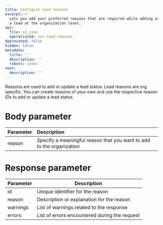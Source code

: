 ```yaml
---
title: Configure lead reasons
excerpt: >-
  Lets you add your preferred reasons that are required while adding or updating
  a lead at the organization level.
api:
  file: v2.json
  operationId: set-lead-reasons
deprecated: false
hidden: false
metadata:
  title: ''
  description: ''
  robots: index
next:
  description: ''
---
```

Reasons are used to add or update a lead status. Lead reasons are org specific. You can create reasons of your own and use the respective reason IDs to add or update a lead status.

# Body parameter

| Parameter | Description                                                          |
| :-------- | :------------------------------------------------------------------- |
| reason    | Specify a meaningful reason that you want to add to the organization |

# Response parameter

| Parameter | Description                                   |
| --------- | --------------------------------------------- |
| id        | Unique identifier for the reason              |
| reason    | Description or explanation for the reason     |
| warnings  | List of warnings related to the response      |
| errors    | List of errors encountered during the request |